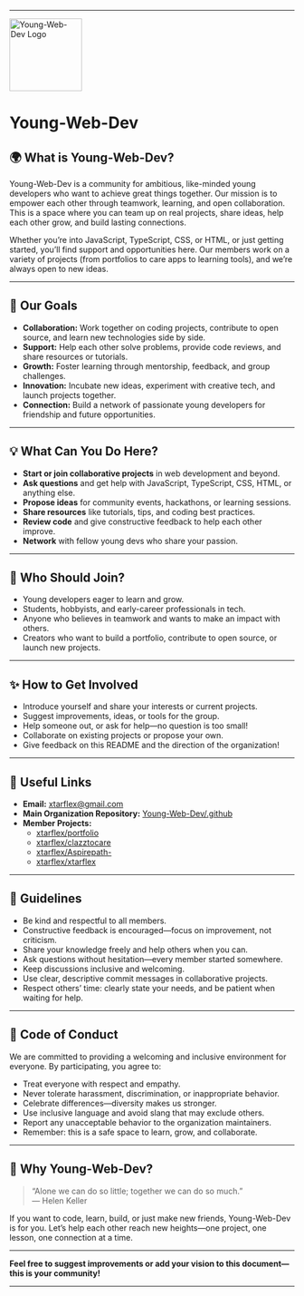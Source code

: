 
---

<p align="left">
  <img src="https://avatars.githubusercontent.com/u/1010319394?v=4" alt="Young-Web-Dev Logo" width="128" height="128">
</p>

# Young-Web-Dev

## 🌍 What is Young-Web-Dev?

Young-Web-Dev is a community for ambitious, like-minded young developers who want to achieve great things together. Our mission is to empower each other through teamwork, learning, and open collaboration. This is a space where you can team up on real projects, share ideas, help each other grow, and build lasting connections.

Whether you’re into JavaScript, TypeScript, CSS, or HTML, or just getting started, you’ll find support and opportunities here. Our members work on a variety of projects (from portfolios to care apps to learning tools), and we’re always open to new ideas.

---

## 🚩 Our Goals

- **Collaboration:** Work together on coding projects, contribute to open source, and learn new technologies side by side.
- **Support:** Help each other solve problems, provide code reviews, and share resources or tutorials.
- **Growth:** Foster learning through mentorship, feedback, and group challenges.
- **Innovation:** Incubate new ideas, experiment with creative tech, and launch projects together.
- **Connection:** Build a network of passionate young developers for friendship and future opportunities.

---

## 💡 What Can You Do Here?

- **Start or join collaborative projects** in web development and beyond.
- **Ask questions** and get help with JavaScript, TypeScript, CSS, HTML, or anything else.
- **Propose ideas** for community events, hackathons, or learning sessions.
- **Share resources** like tutorials, tips, and coding best practices.
- **Review code** and give constructive feedback to help each other improve.
- **Network** with fellow young devs who share your passion.

---

## 🌱 Who Should Join?

- Young developers eager to learn and grow.
- Students, hobbyists, and early-career professionals in tech.
- Anyone who believes in teamwork and wants to make an impact with others.
- Creators who want to build a portfolio, contribute to open source, or launch new projects.

---

## ✨ How to Get Involved

- Introduce yourself and share your interests or current projects.
- Suggest improvements, ideas, or tools for the group.
- Help someone out, or ask for help—no question is too small!
- Collaborate on existing projects or propose your own.
- Give feedback on this README and the direction of the organization!

---

## 🔗 Useful Links

- **Email:** [xtarflex@gmail.com](mailto:xtarflex@gmail.com)
- **Main Organization Repository:** [Young-Web-Dev/.github](https://github.com/Young-Web-Dev/.github)
- **Member Projects:**
  - [xtarflex/portfolio](https://github.com/xtarflex/portfolio)
  - [xtarflex/clazztocare](https://github.com/xtarflex/clazztocare)
  - [xtarflex/Aspirepath-](https://github.com/xtarflex/Aspirepath-)
  - [xtarflex/xtarflex](https://github.com/xtarflex/xtarflex)

---

## 📝 Guidelines

- Be kind and respectful to all members.
- Constructive feedback is encouraged—focus on improvement, not criticism.
- Share your knowledge freely and help others when you can.
- Ask questions without hesitation—every member started somewhere.
- Keep discussions inclusive and welcoming.
- Use clear, descriptive commit messages in collaborative projects.
- Respect others’ time: clearly state your needs, and be patient when waiting for help.

---

## 🤝 Code of Conduct

We are committed to providing a welcoming and inclusive environment for everyone. By participating, you agree to:

- Treat everyone with respect and empathy.
- Never tolerate harassment, discrimination, or inappropriate behavior.
- Celebrate differences—diversity makes us stronger.
- Use inclusive language and avoid slang that may exclude others.
- Report any unacceptable behavior to the organization maintainers.
- Remember: this is a safe space to learn, grow, and collaborate.

---

## 🤗 Why Young-Web-Dev?

> “Alone we can do so little; together we can do so much.”  
> — Helen Keller

If you want to code, learn, build, or just make new friends, Young-Web-Dev is for you. Let’s help each other reach new heights—one project, one lesson, one connection at a time.

---

**Feel free to suggest improvements or add your vision to this document—this is your community!**

---
